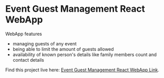 # Event Guest Management React WebApp

WebApp features

-   managing guests of any event
-   being able to limit the amount of guests allowed
-   availability of known person's details like family members count and contact details

Find this project live here: [Event Guest Management React WebApp Link](https://event-guest-management-by-joyc.netlify.app/).
